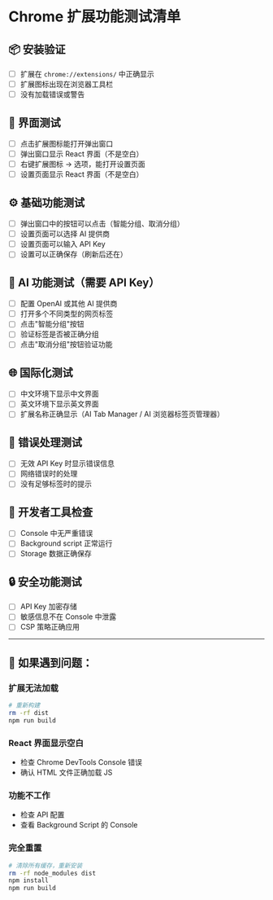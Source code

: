 # Chrome 扩展功能测试清单

## 📦 安装验证
- [ ] 扩展在 `chrome://extensions/` 中正确显示
- [ ] 扩展图标出现在浏览器工具栏
- [ ] 没有加载错误或警告

## 🎨 界面测试
- [ ] 点击扩展图标能打开弹出窗口
- [ ] 弹出窗口显示 React 界面（不是空白）
- [ ] 右键扩展图标 → 选项，能打开设置页面
- [ ] 设置页面显示 React 界面（不是空白）

## ⚙️ 基础功能测试
- [ ] 弹出窗口中的按钮可以点击（智能分组、取消分组）
- [ ] 设置页面可以选择 AI 提供商
- [ ] 设置页面可以输入 API Key
- [ ] 设置可以正确保存（刷新后还在）

## 🤖 AI 功能测试（需要 API Key）
- [ ] 配置 OpenAI 或其他 AI 提供商
- [ ] 打开多个不同类型的网页标签
- [ ] 点击"智能分组"按钮
- [ ] 验证标签是否被正确分组
- [ ] 点击"取消分组"按钮验证功能

## 🌐 国际化测试
- [ ] 中文环境下显示中文界面
- [ ] 英文环境下显示英文界面
- [ ] 扩展名称正确显示（AI Tab Manager / AI 浏览器标签页管理器）

## 🐛 错误处理测试
- [ ] 无效 API Key 时显示错误信息
- [ ] 网络错误时的处理
- [ ] 没有足够标签时的提示

## 📝 开发者工具检查
- [ ] Console 中无严重错误
- [ ] Background script 正常运行
- [ ] Storage 数据正确保存

## 🔒 安全功能测试
- [ ] API Key 加密存储
- [ ] 敏感信息不在 Console 中泄露
- [ ] CSP 策略正确应用

---

## 🚨 如果遇到问题：

### 扩展无法加载
```bash
# 重新构建
rm -rf dist
npm run build
```

### React 界面显示空白
- 检查 Chrome DevTools Console 错误
- 确认 HTML 文件正确加载 JS

### 功能不工作
- 检查 API 配置
- 查看 Background Script 的 Console

### 完全重置
```bash
# 清除所有缓存，重新安装
rm -rf node_modules dist
npm install
npm run build
``` 